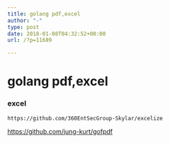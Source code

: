 ```yaml
---
title: golang pdf,excel
author: "-"
type: post
date: 2018-01-08T04:32:52+00:00
url: /?p=11689

---
```

# golang pdf,excel

### excel 
    https://github.com/360EntSecGroup-Skylar/excelize


https://github.com/jung-kurt/gofpdf